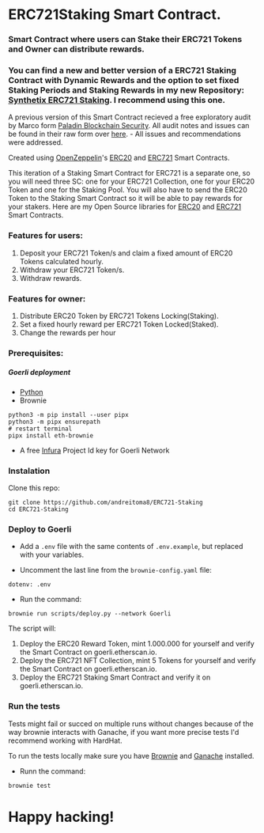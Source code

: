 # ERC721Staking Smart Contract.

### Smart Contract where users can Stake their ERC721 Tokens and Owner can distribute rewards.

### You can find a new and better version of a ERC721 Staking Contract with Dynamic Rewards and the option to set fixed Staking Periods and Staking Rewards in my new Repository: [Synthetix ERC721 Staking](https://github.com/andreitoma8/Synthetix-ERC721-Staking). I recommend using this one.

A previous version of this Smart Contract recieved a free exploratory audit by Marco form [Paladin Blockchain Security](https://paladinsec.co). All audit notes and issues can be found in their raw form over [here](https://gist.github.com/JorgeAtPaladin/cbbdd568925c3d86645509814f02ea32). - All issues and recommendations were addressed.

Created using [OpenZeppelin](https://openzeppelin.com/)'s [ERC20](https://github.com/OpenZeppelin/openzeppelin-contracts/blob/master/contracts/token/ERC20/ERC20.sol) and [ERC721](https://github.com/OpenZeppelin/openzeppelin-contracts/blob/master/contracts/token/ERC721/ERC721.sol) Smart Contracts.

This iteration of a Staking Smart Contract for ERC721 is a separate one, so you will need three SC: one for your ERC721 Collection, one for your ERC20 Token and one for the Staking Pool. You will also have to send the ERC20 Token to the Staking Smart Contract so it will be able to pay rewards for your stakers. Here are my Open Source libraries for [ERC20](https://github.com/andreitoma8/ERC20-Token) and [ERC721](https://github.com/andreitoma8/ERC721-Staking) Smart Contracts.

### Features for users:

1. Deposit your ERC721 Token/s and claim a fixed amount of ERC20 Tokens calculated hourly.
1. Withdraw your ERC721 Token/s.
1. Withdraw rewards.

### Features for owner:

1. Distribute ERC20 Token by ERC721 Tokens Locking(Staking).
1. Set a fixed hourly reward per ERC721 Token Locked(Staked).
1. Change the rewards per hour

### Prerequisites:

##### Goerli deployment

- [Python](https://www.python.org/downloads/)
- Brownie

```
python3 -m pip install --user pipx
python3 -m pipx ensurepath
# restart terminal
pipx install eth-brownie
```

- A free [Infura](https://infura.io/) Project Id key for Goerli Network

### Instalation

Clone this repo:

```
git clone https://github.com/andreitoma8/ERC721-Staking
cd ERC721-Staking
```

### Deploy to Goerli

- Add a `.env` file with the same contents of `.env.example`, but replaced with your variables.

- Uncomment the last line from the `brownie-config.yaml` file:

```
dotenv: .env
```

- Run the command:

```
brownie run scripts/deploy.py --network Goerli
```

The script will:

1. Deploy the ERC20 Reward Token, mint 1.000.000 for yourself and verify the Smart Contract on goerli.etherscan.io.
1. Deploy the ERC721 NFT Collection, mint 5 Tokens for yourself and verify the Smart Contract on goerli.etherscan.io.
1. Deploy the ERC721 Staking Smart Contract and verify it on goerli.etherscan.io.

### Run the tests

Tests might fail or succed on multiple runs without changes because of the way brownie interacts with Ganache, if you want more precise tests I'd recommend working with HardHat.

To run the tests locally make sure you have [Brownie](https://eth-brownie.readthedocs.io/en/stable/install.html) and [Ganache](https://trufflesuite.com/ganache/) installed.

- Runn the command:

```
brownie test
```

# Happy hacking!
